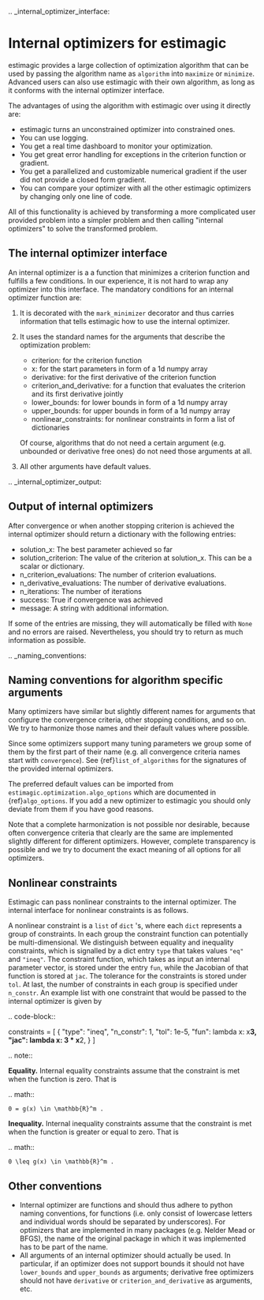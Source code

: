 
.. _internal_optimizer_interface:

# Internal optimizers for estimagic

estimagic provides a large collection of optimization algorithm that can be
used by passing the algorithm name as ``algorithm`` into ``maximize`` or ``minimize``.
Advanced users can also use estimagic with their own algorithm, as long as it
conforms with the internal optimizer interface.

The advantages of using the algorithm with estimagic over using it directly are:

- estimagic turns an unconstrained optimizer into constrained ones.
- You can use logging.
- You get a real time dashboard to monitor your optimization.
- You get great error handling for exceptions in the criterion function or gradient.
- You get a parallelized and customizable numerical gradient if the user did not provide
  a closed form gradient.
- You can compare your optimizer with all the other estimagic optimizers by changing
  only one line of code.

All of this functionality is achieved by transforming a more complicated user provided
problem into a simpler problem and then calling "internal optimizers" to solve the
transformed problem.


## The internal optimizer interface

An internal optimizer is a a function that minimizes a criterion function and fulfills
a few conditions. In our experience, it is not hard to wrap any optimizer into
this interface. The mandatory conditions for an internal optimizer function are:

1. It is decorated with the ``mark_minimizer`` decorator and thus carries
   information that tells estimagic how to use the internal optimizer.
2. It uses the standard names for the arguments that describe the optimization problem:

   - criterion: for the criterion function
   - x: for the start parameters in form of a 1d numpy array
   - derivative: for the first derivative of the criterion function
   - criterion_and_derivative: for a function that evaluates the criterion and its
     first derivative jointly
   - lower_bounds: for lower bounds in form of a 1d numpy array
   - upper_bounds: for upper bounds in form of a 1d numpy array
   - nonlinear_constraints: for nonlinear constraints in form a list of dictionaries

   Of course, algorithms that do not need a certain argument (e.g. unbounded or
   derivative free ones) do not need those arguments at all.

3. All other arguments have default values.


.. _internal_optimizer_output:


## Output of internal optimizers

After convergence or when another stopping criterion is achieved the internal optimizer
should return a dictionary with the following entries:

- solution_x: The best parameter achieved so far
- solution_criterion: The value of the criterion at solution_x. This can be a scalar
  or dictionary.
- n_criterion_evaluations: The number of criterion evaluations.
- n_derivative_evaluations: The number of derivative evaluations.
- n_iterations: The number of iterations
- success: True if convergence was achieved
- message: A string with additional information.

If some of the entries are missing, they will automatically be filled with ``None`` and
no errors are raised. Nevertheless, you should try to return as much information as
possible.


.. _naming_conventions:

## Naming conventions for algorithm specific arguments

Many optimizers have similar but slightly different names for arguments that configure
the convergence criteria, other stopping conditions, and so on. We try to harmonize
those names and their default values where possible.

Since some optimizers support many tuning parameters we group some of them by the
first part of their name (e.g. all convergence criteria names start with
``convergence``). See {ref}`list_of_algorithms` for the signatures of the provided
internal optimizers.

The preferred default values can be imported from
``estimagic.optimization.algo_options`` which are documented in {ref}`algo_options`.
If you add a new optimizer to estimagic you should only deviate from them if you have
good reasons.

Note that a complete harmonization is not possible nor desirable, because often
convergence criteria that clearly are the same are implemented slightly different for
different optimizers. However, complete transparency is possible and we try to document
the exact meaning of all options for all optimizers.


## Nonlinear constraints

Estimagic can pass nonlinear constraints to the internal optimizer. The internal
interface for nonlinear constraints is as follows.

A nonlinear constraint is a ``list`` of ``dict`` 's, where each ``dict`` represents a
group of constraints. In each group the constraint function can potentially be
multi-dimensional. We distinguish between equality and inequality constraints, which is
signalled by a dict entry ``type`` that takes values ``"eq"`` and ``"ineq"``. The
constraint function, which takes as input an internal parameter vector, is stored under
the entry ``fun``, while the Jacobian of that function is stored at ``jac``. The
tolerance for the constraints is stored under ``tol``. At last, the number of
constraints in each group is specified under ``n_constr``. An example list with one
constraint that would be passed to the internal optimizer is given by

.. code-block::

  constraints = [
      {
          "type": "ineq",
          "n_constr": 1,
          "tol": 1e-5,
          "fun": lambda x: x**3,
          "jac": lambda x: 3 * x**2,
      }
  ]


.. note::

  **Equality.** Internal equality constraints assume that the constraint is met when the function is
  zero. That is

  .. math::

    0 = g(x) \in \mathbb{R}^m .

  **Inequality.** Internal inequality constraints assume that the constraint is met when the function is
  greater or equal to zero. That is

  .. math::

    0 \leq g(x) \in \mathbb{R}^m .



## Other conventions

- Internal optimizer are functions and should thus adhere to python naming conventions,
  for functions (i.e. only consist of lowercase letters and individual words should be
  separated by underscores). For optimizers that are implemented in many packages
  (e.g. Nelder Mead or BFGS), the name of the original package in which it was
  implemented has to be part of the name.
- All arguments of an internal optimizer should actually be used. In particular, if an
  optimizer does not support bounds it should not have ``lower_bounds`` and
  ``upper_bounds`` as arguments; derivative free optimizers should not have
  ``derivative`` or ``criterion_and_derivative`` as arguments, etc.
